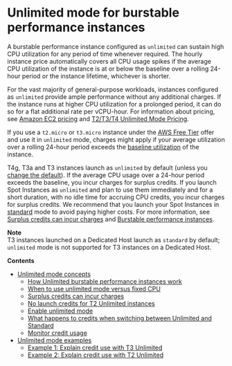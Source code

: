 # Unlimited mode for burstable performance instances<a name="burstable-performance-instances-unlimited-mode"></a>

A burstable performance instance configured as `unlimited` can sustain high CPU utilization for any period of time whenever required\. The hourly instance price automatically covers all CPU usage spikes if the average CPU utilization of the instance is at or below the baseline over a rolling 24\-hour period or the instance lifetime, whichever is shorter\.

For the vast majority of general\-purpose workloads, instances configured as `unlimited` provide ample performance without any additional charges\. If the instance runs at higher CPU utilization for a prolonged period, it can do so for a flat additional rate per vCPU\-hour\. For information about pricing, see [Amazon EC2 pricing](https://aws.amazon.com/ec2/pricing/) and [T2/T3/T4 Unlimited Mode Pricing](https://aws.amazon.com/ec2/pricing/on-demand/#T2.2FT3.2FT4g_Unlimited_Mode_Pricing)\.

If you use a `t2.micro` or `t3.micro` instance under the [AWS Free Tier](https://aws.amazon.com/free/) offer and use it in `unlimited` mode, charges might apply if your average utilization over a rolling 24\-hour period exceeds the [baseline utilization](burstable-credits-baseline-concepts.md#baseline_performance) of the instance\.

T4g, T3a and T3 instances launch as `unlimited` by default \(unless you [change the default](burstable-performance-instances-how-to.md#burstable-performance-instance-set-default-credit-specification-for-account)\)\. If the average CPU usage over a 24\-hour period exceeds the baseline, you incur charges for surplus credits\. If you launch Spot Instances as `unlimited` and plan to use them immediately and for a short duration, with no idle time for accruing CPU credits, you incur charges for surplus credits\. We recommend that you launch your Spot Instances in [standard](burstable-performance-instances-standard-mode.md) mode to avoid paying higher costs\. For more information, see [Surplus credits can incur charges](burstable-performance-instances-unlimited-mode-concepts.md#unlimited-mode-surplus-credits) and [Burstable performance instances](burstable-spot-instances.md)\.

**Note**  
T3 instances launched on a Dedicated Host launch as `standard` by default; `unlimited` mode is not supported for T3 instances on a Dedicated Host\.

**Contents**
+ [Unlimited mode concepts](burstable-performance-instances-unlimited-mode-concepts.md)
  + [How Unlimited burstable performance instances work](burstable-performance-instances-unlimited-mode-concepts.md#how-burstable-performance-instances-unlimited-works)
  + [When to use unlimited mode versus fixed CPU](burstable-performance-instances-unlimited-mode-concepts.md#when-to-use-unlimited-mode)
  + [Surplus credits can incur charges](burstable-performance-instances-unlimited-mode-concepts.md#unlimited-mode-surplus-credits)
  + [No launch credits for T2 Unlimited instances](burstable-performance-instances-unlimited-mode-concepts.md#unlimited-mode-no-launch-credits)
  + [Enable unlimited mode](burstable-performance-instances-unlimited-mode-concepts.md#unlimited-mode-enabling)
  + [What happens to credits when switching between Unlimited and Standard](burstable-performance-instances-unlimited-mode-concepts.md#unlimited-mode-switching-and-credits)
  + [Monitor credit usage](burstable-performance-instances-unlimited-mode-concepts.md#unlimited-mode-monitoring-credit-usage)
+ [Unlimited mode examples](unlimited-mode-examples.md)
  + [Example 1: Explain credit use with T3 Unlimited](unlimited-mode-examples.md#t3_unlimited_example)
  + [Example 2: Explain credit use with T2 Unlimited](unlimited-mode-examples.md#t2_unlimited_example)